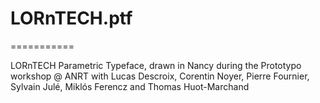 # LORnTECH.ptf
===========

LORnTECH Parametric Typeface, drawn in Nancy during the Prototypo workshop @ ANRT with Lucas Descroix, Corentin Noyer, Pierre Fournier, Sylvain Julé, Miklós Ferencz and Thomas Huot-Marchand

